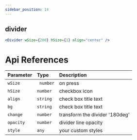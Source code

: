 ```yaml
---
sidebar_position: 14
---
```


## divider

```jsx or tsx or js
<Divider wSize={200} hSize={1} align="center" />
```

# Api References

| Parameter | Type      | Description                    |
| :-------- | :-------- | :----------------------------- |
| `wSize`   | ` number` | on press                       |
| `hSize`   | `number`  | checkbox icon                  |
| `align`   | `string`  | check box title text           |
| `bg`      | `string`  | check box title text           |
| `change`  | `number`  | transform the divider '180deg' |
| `opacity` | `number`  | divider line opacity           |
| `style`   | `any`     | your custom styles             |
